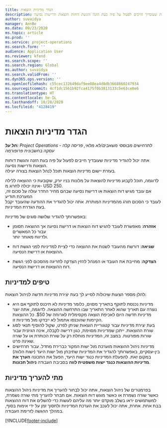 ```yaml
---
title: הגדר מדיניות הוצאות
description: אתה יכול להגדיר מדיניות הוצאות שעובדיך חייבים לפעול על פיה בעת הזנה והגשת דוחות הוצאות ודרישות נסיעה.
author: suvaidya
manager: AnnBe
ms.date: 09/23/2020
ms.topic: article
ms.prod: ''
ms.service: project-operations
ms.search.form: ''
audience: Application User
ms.reviewer: kfend
ms.search.scope: ''
ms.search.region: Global
ms.author: suvaidya
ms.search.validFrom: ''
ms.dyn365.ops.version: ''
ms.openlocfilehash: c55cec132649daf9ee08ea4d8db3668860247934
ms.sourcegitcommit: 4cf1dc1561b92fca4175f0b3813133c5e63ce8e6
ms.translationtype: HT
ms.contentlocale: he-IL
ms.lasthandoff: 10/28/2020
ms.locfileid: "4128419"
---
```

# <a name="define-expense-policies"></a>הגדר מדיניות הוצאות

_**חל על:** Project Operations לתרחישים מבוססי משאבים/לא מלאי, פריסה קלה - עסקה בחשבונית פרופורמה_

אתה יכול להגדיר מדיניות שעובדיך חייבים לפעול על פיה בעת הזנה והגשת דוחות הוצאות ודרישות נסיעה.         
בעזרת יישום מדיניות הוצאות תוכל לנהל הוצאות בצורה יעילה.         

לדוגמה, תוכל לקבוע מדיניות להוצאות על מלונות בניו יורק, שקובעת כי ההוצאה ללילה אינה יכולה לחרוג מ- USD 250.       
אם עובד מגיש דוח הוצאות או דרישת נסיעה שבהם מחיר החדר עולה על סכום זה, המערכת תודיע         
לעובד כי הסכום חורג מהמדיניות המותרת. אתה יכול להגדיר את ההודעה שהעובד יקבל        
בעת הגדרת המדיניות.      
        
באפשרותך להגדיר שלושה סוגים של מדיניות:         
        
- **אזהרה**: מאפשרת לעובד להגיש דוח הוצאות או דרישת נסיעה אך ההוצאה תסומן עבור כל המאשרים         
  ולדיווח מאוחר יותר.        

- **שגיאה**: דורשת מהעובד לשנות את ההוצאה כדי לציית למדיניות לפני הגשת דוח ההוצאות או דרישת הנסיעה.        
 
 - **הצדקה**: מחייבת את העובד או המנהל להזין הצדקה לחריגה מהסכום לפני הגשת דוח ההוצאות או דרישת הנסיעה.        

## <a name="policy-tips"></a>טיפים למדיניות
להלן מספר הצעות שיכולות לסייע לך בעת יצירת מדיניות חדשה לניהול הוצאות: 

- מדיניות נכנסת לתוקף בתאריך מסוים, כלומר מדיניות לא תיכנס לתוקף אם היא נוצרה עם תאריך שהוא לאחר התאריך שבו התרחשה ההוצאה. לדוגמה, אתה יוצר מדיניות חדשה היום לאכיפת הוצאה מקסימלית לארוחה של $50. כל ההוצאות הקיימות שהוכנסו אתמול לא ייבדקו מול מדיניות זו.
- בעת יצירת מדיניות עבור קטגוריית הוצאות שניתן לפרט, שקול להוסיף תנאי לסוג שורת ההוצאות. ייתכן שמדיניות מסוימת, כגון דרישה לקבלה, אינה הגיונית עבור שורות מפורטות. במצב זה, המדיניות מוחלת רק על שורת הכותרת או על שורה שאינה פרט. 
- מדיניות ניהול ההוצאות מוערכת מול ישות המקור כברירת מחדל. עבור תרחישים בין-עסקיים, באפשרותך להגדיר את המדיניות שתיבחן מול ישות היעד (ישות הלווה) במקום זאת. להפעלת המדיניות כנגד ישות היעד, הפעל את התכונה **הערך את מדיניות ההוצאות כנגד ישות משפטית לווה** בסביבת העבודה **ניהול תכונות**.

## <a name="when-to-evaluate-policies"></a>מתי להעריך מדיניות

בפרמטרים של ניהול הוצאות, אתה יכול לבחור להעריך את מדיניות ניהול ההוצאות כאשר שורה נשמרת או כאשר מוגש דוח הוצאות. אם תבחר להעריך מתי שורה נשמרת, למשתמשים יראו בשלב מוקדם יותר מה עליהם לעשות כדי להשלים את דוח ההוצאות בבת אחת. אחרת, אתה יכול לעכב את הערכת המדיניות ולחסוך זמן על ידי אימות בסוף, במהלך ההגשה לזרימת העבודה.


[!INCLUDE[footer-include](../includes/footer-banner.md)]